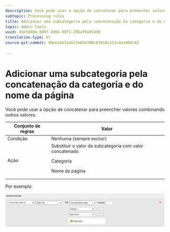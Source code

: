 ```yaml
---
description: Você pode usar a opção de concatenar para preencher valores combinando outros valores.
subtopic: Processing rules
title: Adicionar uma subcategoria pela concatenação da categoria e do nome da página
topic: Admin tools
uuid: 45e5b004-690f-4d66-98f1-29baf9a954d0
translation-type: ht
source-git-commit: 99ee24efaa517e8da700c67818c111c4aa90dc02

---
```



# Adicionar uma subcategoria pela concatenação da categoria e do nome da página

Você pode usar a opção de concatenar para preencher valores combinando outros valores.

<table id="table_FF761C2011CD456B9A466C054A54FC30"> 
 <thead> 
  <tr> 
   <th colname="col1" class="entry"> Conjunto de regras </th> 
   <th colname="col2" class="entry"> Valor </th> 
  </tr> 
 </thead>
 <tbody> 
  <tr> 
   <td colname="col1"> Condição </td> 
   <td colname="col2"> Nenhuma (sempre excluir) </td> 
  </tr> 
  <tr> 
   <td colname="col1"> Ação </td> 
   <td colname="col2">Substituir o valor da subcategoria com valor concatenado <p>Categoria </p> <p>Nome da página </p> </td> 
  </tr> 
 </tbody> 
</table>

Por exemplo:

![](assets/add-subcategory-using-concat.png)

